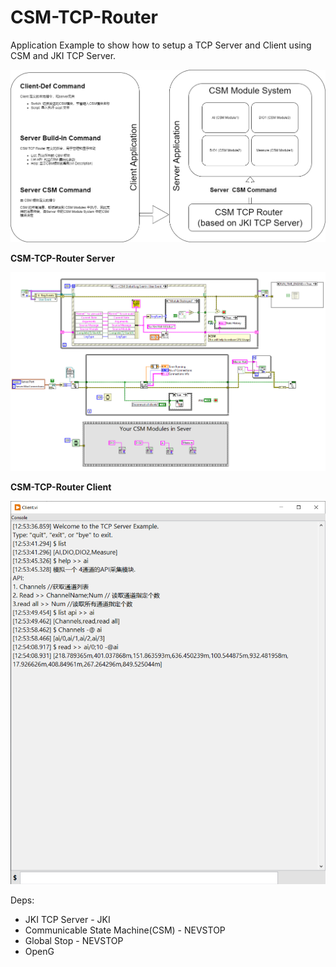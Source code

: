 # CSM-TCP-Router

Application Example to show how to setup a TCP Server and Client using CSM and JKI TCP Server.

![image](.doc/CSM-TCP-Router.drawio.png)

**CSM-TCP-Router Server**

![CSM-TCP-Router Server BD](.doc/CSM-TCP-Router%20Sever%20BD.png)

**CSM-TCP-Router Client**

![CSM-TCP-Client-Console FP](.doc/CSM-TCP-Router%20Client%20Console%20FP.png)

Deps:

 - JKI TCP Server - JKI
 - Communicable State Machine(CSM) - NEVSTOP
 - Global Stop - NEVSTOP
 - OpenG
